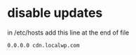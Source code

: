 # disable updates

in /etc/hosts add this line at the end of file

```vim
0.0.0.0 cdn.localwp.com
```
